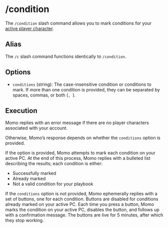 # /condition

The `/condition` slash command allows you to mark conditions for your [active player character](_active-pc.md).

## Alias

The `/c` slash command functions identically to `/condition`.

## Options

- `conditions` (string): The case-insensitive condition or conditions to mark. If more than one condition is provided, they can be separated by spaces, commas, or both (`, `).

## Execution

Momo replies with an error message if there are no player characters associated with your account.

Otherwise, Momo’s response depends on whether the `conditions` option is provided.

If the option is provided, Momo attempts to mark each condition on your active PC. At the end of this process, Momo replies with a bulleted list describing the results; each condition is either:

- Successfully marked
- Already marked
- Not a valid condition for your playbook

If the `conditions` option is not provided, Momo ephemerally replies with a set of buttons, one for each condition. Buttons are disabled for conditions already marked on your active PC. Each time you press a button, Momo marks the condition on your active PC, disables the button, and follows up with a confirmation message. The buttons are live for 5 minutes, after which they stop working.
